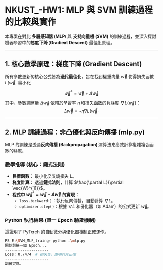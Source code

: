 # NKUST_-HW1: MLP 與 SVM 訓練過程的比較與實作

本專案在對比 **多層感知器 (MLP)** 與 **支持向量機 (SVM)** 的訓練過程，並深入探討機器學習中的**梯度下降 (Gradient Descent)** 最佳化原理。

---

## 1. 核心數學原理：梯度下降 (Gradient Descent)

所有參數更新的核心公式皆為**迭代最佳化**，旨在找到權重向量 $\vec{w}$ 使得損失函數 $L(\vec{w})$ 最小化：

$$\vec{w}^{*} = \vec{w} + \Delta \vec{w}$$

其中，參數調整量 $\Delta \vec{w}$ 依賴於學習率 $\eta$ 和損失函數的負梯度 $\nabla L(\vec{w})$：
$$\Delta \vec{w} = - \eta \nabla L(\vec{w})$$

---

## 2. MLP 訓練過程：非凸優化與反向傳播 (mlp.py)

MLP 的訓練是透過**反向傳播 (Backpropagation)** 演算法來高效計算複雜複合函數的梯度。

### 數學推導 (核心：鏈式法則)

*   **目標函數：** 最小化交叉熵損失 $L$。
*   **梯度計算：** 透過**鏈式法則**，計算 $\frac{\partial L}{\partial \vec{W}^{[l]}}$。
*   **程式中 $\vec{w}^{*} = \vec{w} + \Delta \vec{w}$ 的實現：**
    *   `loss.backward()`：執行反向傳播，自動計算 $\nabla L$。
    *   `optimizer.step()`：根據 $\nabla L$ 和優化器（如 Adam）的公式更新 $\vec{w}$。

### Python 執行結果 (單一 Epoch 驗證機制)

這證明了 PyTorch 的自動微分與優化器機制正確運作。

```bash
PS E:\SVM_MLP_traing> python .\mlp.py
開始訓練一個 Epoch...
--------------------
Loss: 0.7474  # 損失值，證明計算正確
--------------------
訓練完成。
